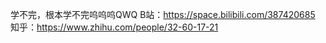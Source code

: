 学不完，根本学不完呜呜呜QWQ
B站：https://space.bilibili.com/387420685
知乎：https://www.zhihu.com/people/32-60-17-21
